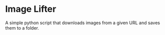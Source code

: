 # Image Lifter

A simple python script that downloads images from a given URL and saves them to a folder.